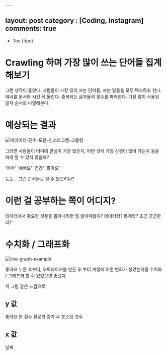     ---
layout: post
category : [Coding, Instagram]
comments: true
---

* Toc 
{:toc}

# Crawling 하며 가장 많이 쓰는 단어들 집계해보기

그런 생각이 들었다.
사람들이 가장 많이 쓰는 단어들, 
쓰는 말들을 모두 텍스트화 한다.
얘네를 문서화 시킨 뒤 돌린다.
중복되는 글자들의 횟수를 파악한다.
가장 많이 사용된 글자 순서로 나열해본다.

# 예상되는 결과

![빅데이터-단어-모음-인스타그램-크롤링](http://celebtide.s3.amazonaws.com/celeb/report/suji03/suji_03_04_01_graph.jpg)


그러면 사람들이 어디에 관심이 가장 많은지,
어떤 것에 가장 신경이 많이 가는지 등을 파악 할 수 있지 않을까?

'어머' '예뻐요' '건강' '좋아요'

등등... 그런 순서들로 알 수 있으려나?


# 이런 걸 공부하는 쪽이 어디지?

데이터에서 중요한 것들을 뽑아내려면 뭘 알아야할까?
데이터학? 
통계학?
조금 궁금한데?

# 수치화 / 그래프화


![line-graph-example](https://springsurbanintervention.files.wordpress.com/2012/11/bbpp-traffic-results-2.jpg)


좋아요 누른 후부터, 오토라이커를 만든 후 부터 계정에 어떤 변화가 생겼는지를 수치화 / 그래프화 할 수 있었으면 좋겠다.

위 그림 같은 느낌으로

## y 값
좋아요 한 횟수
팔로워 증가 수
포스팅 갯수

## x 값
날짜